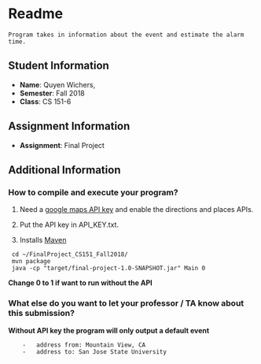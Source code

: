 # Readme
    Program takes in information about the event and estimate the alarm time.

## Student Information

- **Name**: Quyen Wichers,
- **Semester**: Fall 2018
- **Class**: CS 151-6

## Assignment Information
- **Assignment**: Final Project

## Additional Information

### How to compile and execute your program? ###
   1. Need a [google maps API key](https://developers.google.com/maps/documentation/javascript/get-api-key)
       and enable the directions and places APIs.

   2. Put the API key in API_KEY.txt.

   3. Installs [Maven](https://maven.apache.org/guides/getting-started/maven-in-five-minutes.html)

     cd ~/FinalProject_CS151_Fall2018/
     mvn package
     java -cp "target/final-project-1.0-SNAPSHOT.jar" Main 0
     
   **Change 0 to 1 if want to run without the API**

 ### What else do you want to let your professor / TA know about this submission? ###
 
   **Without API key the program will only output a default event**
   
        -   address from: Mountain View, CA
        -   address to: San Jose State University



